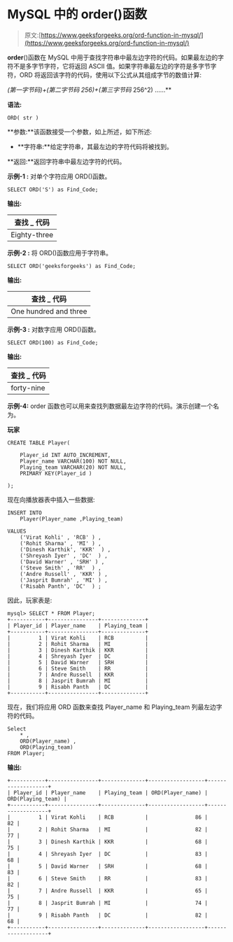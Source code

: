 # MySQL 中的 order()函数

> 原文:[https://www.geeksforgeeks.org/ord-function-in-mysql/](https://www.geeksforgeeks.org/ord-function-in-mysql/)

**order**()函数在 MySQL 中用于查找字符串中最左边字符的代码。如果最左边的字符不是多字节字符，它将返回 ASCII 值。如果字符串最左边的字符是多字节字符，ORD 将返回该字符的代码，使用以下公式从其组成字节的数值计算:

**(第一字节码)+(第二字节码* 256)+(第三字节码* 256^2) ……**

**语法:**

```
ORD( str )

```

**参数:**该函数接受一个参数，如上所述，如下所述:

*   **字符串:**给定字符串，其最左边的字符代码将被找到。

**返回:**返回字符串中最左边字符的代码。

**示例-1 :** 对单个字符应用 ORD()函数。

```
SELECT ORD('S') as Find_Code;

```

**输出:**

| 查找 _ 代码 |
| --- |
| Eighty-three |

**示例-2 :** 将 ORD()函数应用于字符串。

```
SELECT ORD('geeksforgeeks') as Find_Code;

```

**输出:**

| 查找 _ 代码 |
| --- |
| One hundred and three |

**示例-3 :** 对数字应用 ORD()函数。

```
SELECT ORD(100) as Find_Code;

```

**输出:**

| 查找 _ 代码 |
| --- |
| forty-nine |

**示例-4:**
order 函数也可以用来查找列数据最左边字符的代码。演示创建一个名为。

**玩家**

```
CREATE TABLE Player(

    Player_id INT AUTO_INCREMENT,  
    Player_name VARCHAR(100) NOT NULL,
    Playing_team VARCHAR(20) NOT NULL,
    PRIMARY KEY(Player_id )

);

```

现在向播放器表中插入一些数据:

```
INSERT INTO  
    Player(Player_name ,Playing_team)

VALUES
    ('Virat Kohli' , 'RCB' ) ,
    ('Rohit Sharma' , 'MI' ) ,
    ('Dinesh Karthik', 'KKR'  ) ,
    ('Shreyash Iyer' , 'DC'  ) ,
    ('David Warner' , 'SRH' ) ,
    ('Steve Smith' , 'RR'  ) ,
    ('Andre Russell' , 'KKR' ) ,
    ('Jasprit Bumrah' , 'MI' ) ,
    ('Risabh Panth', 'DC'  ) ;

```

因此，玩家表是:

```
mysql> SELECT * FROM Player;
+-----------+----------------+--------------+
| Player_id | Player_name    | Playing_team |
+-----------+----------------+--------------+
|         1 | Virat Kohli    | RCB          |
|         2 | Rohit Sharma   | MI           |
|         3 | Dinesh Karthik | KKR          |
|         4 | Shreyash Iyer  | DC           |
|         5 | David Warner   | SRH          |
|         6 | Steve Smith    | RR           |
|         7 | Andre Russell  | KKR          |
|         8 | Jasprit Bumrah | MI           |
|         9 | Risabh Panth   | DC           |
+-----------+----------------+--------------+

```

现在，我们将应用 ORD 函数来查找 Player_name 和 Playing_team 列最左边字符的代码。

```
Select 
    * ,
    ORD(Player_name) ,   
    ORD(Playing_team)  
FROM Player;

```

**输出:**

```
+-----------+----------------+--------------+------------------+-------------------+
| Player_id | Player_name    | Playing_team | ORD(Player_name) | ORD(Playing_team) |
+-----------+----------------+--------------+------------------+-------------------+
|         1 | Virat Kohli    | RCB          |               86 |                82 |
|         2 | Rohit Sharma   | MI           |               82 |                77 |
|         3 | Dinesh Karthik | KKR          |               68 |                75 |
|         4 | Shreyash Iyer  | DC           |               83 |                68 |
|         5 | David Warner   | SRH          |               68 |                83 |
|         6 | Steve Smith    | RR           |               83 |                82 |
|         7 | Andre Russell  | KKR          |               65 |                75 |
|         8 | Jasprit Bumrah | MI           |               74 |                77 |
|         9 | Risabh Panth   | DC           |               82 |                68 |
+-----------+----------------+--------------+------------------+-------------------+

```